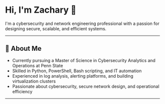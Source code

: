 
# Hi, I'm Zachary 👋

I'm a cybersecurity and network engineering professional with a passion for designing secure, scalable, and efficient systems.

---

## 💼 About Me

- Currently pursuing a Master of Science in Cybersecurity Analytics and Operations at Penn State
- Skilled in Python, PowerShell, Bash scripting, and IT automation  
- Experienced in log analysis, alerting platforms, and building virtualization clusters  
- Passionate about cybersecurity, secure network design, and operational efficiency  

---

<!--
**zacharyetters/zacharyetters** is a ✨ _special_ ✨ repository because its `README.md` (this file) appears on your GitHub profile.

Here are some ideas to get you started:

- 🔭 I’m currently working on ...
- 🌱 I’m currently learning ...
- 👯 I’m looking to collaborate on ...
- 🤔 I’m looking for help with ...
- 💬 Ask me about ...
- 📫 How to reach me: ...
- 😄 Pronouns: ...
- ⚡ Fun fact: ...
-->

